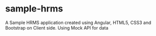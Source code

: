 # sample-hrms
A Sample HRMS application created using Angular, HTML5, CSS3 and Bootstrap on Client side.
Using Mock API for data
